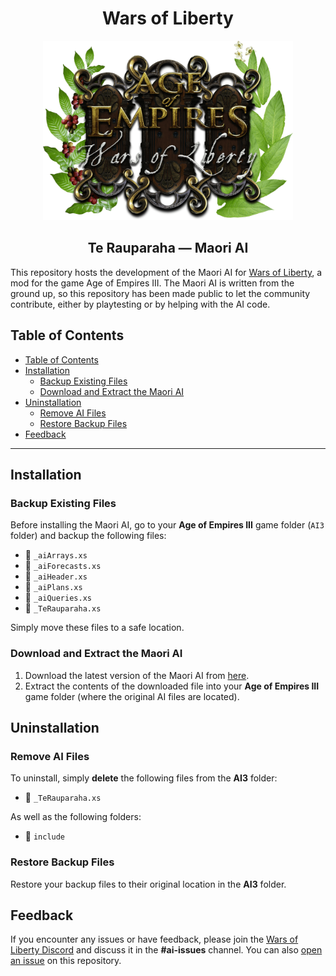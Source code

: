 <h1 align="center">Wars of Liberty</h1>

<p align="center">
  <img alt="Wars of Liberty logo" width="400" src="./wol_logo.png" />
</p>

<h2 align="center">Te Rauparaha &mdash; Maori AI</h2>

This repository hosts the development of the Maori AI for
[Wars of Liberty](https://aoe3wol.com/), a mod for the game Age of Empires III.
The Maori AI is written from the ground up, so this repository has been made
public to let the community contribute, either by playtesting or by helping with the
AI code.

## Table of Contents

- [Table of Contents](#table-of-contents)
- [Installation](#installation)
  - [Backup Existing Files](#backup-existing-files)
  - [Download and Extract the Maori AI](#download-and-extract-the-maori-ai)
- [Uninstallation](#uninstallation)
  - [Remove AI Files](#remove-ai-files)
  - [Restore Backup Files](#restore-backup-files)
- [Feedback](#feedback)

---

## Installation

### Backup Existing Files

Before installing the Maori AI, go to your **Age of Empires III** game folder (`AI3` folder) and backup the following files:

- 📄 `_aiArrays.xs`
- 📄 `_aiForecasts.xs`
- 📄 `_aiHeader.xs`
- 📄 `_aiPlans.xs`
- 📄 `_aiQueries.xs`
- 📄 `_TeRauparaha.xs`

Simply move these files to a safe location.

### Download and Extract the Maori AI

1. Download the latest version of the Maori AI from [here](https://github.com/thinotmandresy/wol-maori-ai/archive/refs/heads/main.zip).
2. Extract the contents of the downloaded file into your **Age of Empires III** game folder (where the original AI files are located).

## Uninstallation

### Remove AI Files

To uninstall, simply **delete** the following files from the **AI3** folder:

- 📄 `_TeRauparaha.xs`

As well as the following folders:

- 📁 `include`

### Restore Backup Files

Restore your backup files to their original location in the **AI3** folder.

## Feedback

If you encounter any issues or have feedback, please join the [Wars of Liberty Discord](https://discord.gg/Jpjm9Ja) and discuss it in the **#ai-issues** channel. You can also [open an issue](https://github.com/thinotmandresy/wol-maori-ai/issues) on this repository.
